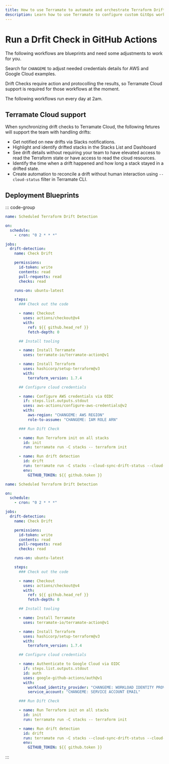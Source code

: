 ```yaml
---
title: How to use Terramate to automate and orchestrate Terraform Drift Checks in GitHub Actions
description: Learn how to use Terramate to configure custom GitOps workflows to automate and orchestrate Terraform and OpenTofu Drift Checks in GitHub Actions.
---
```


# Run a Drfit Check in GitHub Actions

The following workflows are blueprints and need some adjustments to work for you.

Search for `CHANGEME` to adjust needed credentials details for AWS and Google Cloud examples.

Drift Checks require action and protocolling the results, so Terramate Cloud support is required for those workflows at the moment.

The following workflows run every day at 2am.

## Terramate Cloud support

When synchronizing drift checks to Terramate Cloud, the following fetures will support the team with handling drifts:

- Get notified on new drifts via Slacks notifications.
- Highlight and identify drifted stacks in the Stacks List and Dashboard
- See drift details without requiring your team to have elevated access to read the Terraform state or have access to read the cloud resources.
- Identify the time when a drift happened and how long a stack stayed in a drifted state.
- Create automation to reconcile a drift without human interaction using `--cloud-status` filter in Terramate CLI.

## Deployment Blueprints

::: code-group

```yml [ AWS + Terramate Cloud ]
name: Scheduled Terraform Drift Detection

on:
  schedule:
    - cron: "0 2 * * *"

jobs:
  drift-detection:
    name: Check Drift

    permissions:
      id-token: write
      contents: read
      pull-requests: read
      checks: read

    runs-on: ubuntu-latest

    steps:
      ### Check out the code

      - name: Checkout
        uses: actions/checkout@v4
        with:
          ref: ${{ github.head_ref }}
          fetch-depth: 0

      ## Install tooling

      - name: Install Terramate
        uses: terramate-io/terramate-action@v1

      - name: Install Terraform
        uses: hashicorp/setup-terraform@v3
        with:
          terraform_version: 1.7.4

      ## Configure cloud credentials

      - name: Configure AWS credentials via OIDC
        if: steps.list.outputs.stdout
        uses: aws-actions/configure-aws-credentials@v2
        with:
          aws-region: "CHANGEME: AWS REGION"
          role-to-assume: "CHANGEME: IAM ROLE ARN"

      ### Run Dift Check

      - name: Run Terraform init on all stacks
        id: init
        run: terramate run -C stacks -- terraform init

      - name: Run drift detection
        id: drift
        run: terramate run -C stacks --cloud-sync-drift-status --cloud-sync-terraform-plan-file=drift.tfplan --continue-on-error --parallel 5 -- terraform plan -out drift.tfplan -detailed-exitcode -lock=false
        env:
          GITHUB_TOKEN: ${{ github.token }}
```

```yml [ GCP + Terramate Cloud ]
name: Scheduled Terraform Drift Detection

on:
  schedule:
    - cron: "0 2 * * *"

jobs:
  drift-detection:
    name: Check Drift

    permissions:
      id-token: write
      contents: read
      pull-requests: read
      checks: read

    runs-on: ubuntu-latest

    steps:
      ### Check out the code

      - name: Checkout
        uses: actions/checkout@v4
        with:
          ref: ${{ github.head_ref }}
          fetch-depth: 0

      ## Install tooling

      - name: Install Terramate
        uses: terramate-io/terramate-action@v1

      - name: Install Terraform
        uses: hashicorp/setup-terraform@v3
        with:
          terraform_version: 1.7.4

      ## Configure cloud credentials

      - name: Authenticate to Google Cloud via OIDC
        if: steps.list.outputs.stdout
        id: auth
        uses: google-github-actions/auth@v1
        with:
          workload_identity_provider: "CHANGEME: WORKLOAD IDENTITY PROVIDER ID"
          service_account: "CHANGEME: SERVICE ACCOUNT EMAIL"

      ### Run Dift Check

      - name: Run Terraform init on all stacks
        id: init
        run: terramate run -C stacks -- terraform init

      - name: Run drift detection
        id: drift
        run: terramate run -C stacks --cloud-sync-drift-status --cloud-sync-terraform-plan-file=drift.tfplan --continue-on-error --parallel 5 -- terraform plan -out drift.tfplan -detailed-exitcode -lock=false
        env:
          GITHUB_TOKEN: ${{ github.token }}
```

:::
